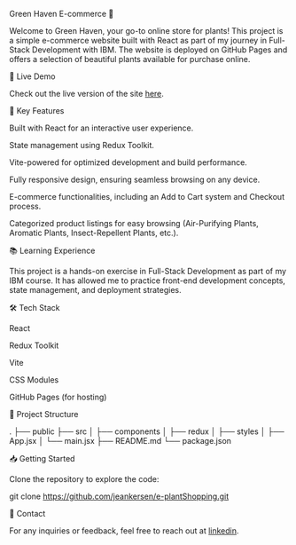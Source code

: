 Green Haven E-commerce 🌿

Welcome to Green Haven, your go-to online store for plants! This project is a simple e-commerce website built with React as part of my journey in Full-Stack Development with IBM. The website is deployed on GitHub Pages and offers a selection of beautiful plants available for purchase online.

🚀 Live Demo

Check out the live version of the site [here](https://jeankersen.github.io/e-plantShopping).

🌟 Key Features

Built with React for an interactive user experience.

State management using Redux Toolkit.

Vite-powered for optimized development and build performance.

Fully responsive design, ensuring seamless browsing on any device.

E-commerce functionalities, including an Add to Cart system and Checkout process.

Categorized product listings for easy browsing (Air-Purifying Plants, Aromatic Plants, Insect-Repellent Plants, etc.).

📚 Learning Experience

This project is a hands-on exercise in Full-Stack Development as part of my IBM course. It has allowed me to practice front-end development concepts, state management, and deployment strategies.

🛠️ Tech Stack

React

Redux Toolkit

Vite

CSS Modules

GitHub Pages (for hosting)

📂 Project Structure

.
├── public
├── src
│   ├── components
│   ├── redux
│   ├── styles
│   ├── App.jsx
│   └── main.jsx
├── README.md
└── package.json

📥 Getting Started

Clone the repository to explore the code:

git clone https://github.com/jeankersen/e-plantShopping.git

📧 Contact

For any inquiries or feedback, feel free to reach out at [linkedin](https://www.linkedin.com/in/j-kersen-villefranche).

